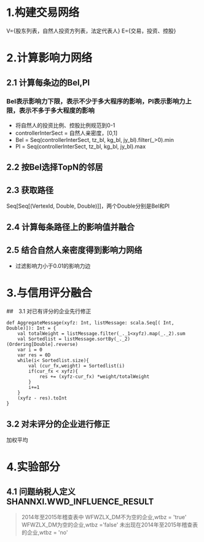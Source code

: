 # 1.构建交易网络
V={股东列表，自然人投资方列表，法定代表人}
E={交易，投资、控股}
# 2.计算影响力网络
## 2.1 计算每条边的Bel,Pl
### Bel表示影响力下限，表示不少于多大程序的影响，Pl表示影响力上限，表示不多于多大程度的影响

 - 将自然人的投资比例、控股比例规范到0-1
 - controllerInterSect = 自然人亲密度，[0,1]
 - Bel =  Seq(controllerInterSect, tz_bl, kg_bl, jy_bl).filter(_>0).min
 - Pl = Seq(controllerInterSect, tz_bl, kg_bl, jy_bl).max

## 2.2 按Bel选择TopN的邻居
## 2.3 获取路径 
Seq[Seq[(VertexId, Double, Double)]]，两个Double分别是Bel和Pl
## 2.4 计算每条路径上的影响值并融合
## 2.5 结合自然人亲密度得到影响力网络
 - 过滤影响力小于0.01的影响力边
# 3.与信用评分融合
##　3.1 对已有评分的企业先行修正

    def AggregateMessage(xyfz: Int, listMessage: scala.Seq[( Int, Double)]): Int = {
        val totalWeight = listMessage.filter(_._1<xyfz).map(_._2).sum
        val Sortedlist = listMessage.sortBy(_._2)(Ordering[Double].reverse)
        var i = 0
        var res = 0D
        while(i< Sortedlist.size){
            val (cur_fx,weight) = Sortedlist(i)
            if(cur_fx < xyfz){
                res += (xyfz-cur_fx) *weight/totalWeight
            }
            i+=1
        }
        (xyfz - res).toInt
    }
## 3.2 对未评分的企业进行修正
加权平均
# 4.实验部分
## 4.1 问题纳税人定义 SHANNXI.WWD_INFLUENCE_RESULT

> 2014年至2015年稽查表中
WFWZLX_DM不为空的企业,wtbz = 'true' 
WFWZLX_DM为空的企业,wtbz ='false' 
未出现在2014年至2015年稽查表的企业,wtbz = 'no'